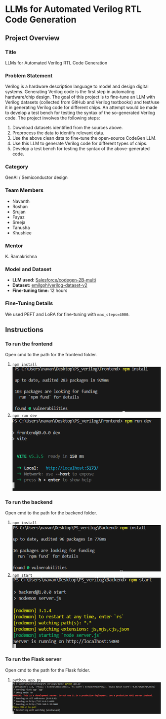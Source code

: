 # LLMs for Automated Verilog RTL Code Generation

## Project Overview

### Title
LLMs for Automated Verilog RTL Code Generation

### Problem Statement
Verilog is a hardware description language to model and design digital systems. Generating Verilog code is the first step in automating hardware/chip design. The goal of this project is to fine-tune an LLM with Verilog datasets (collected from GitHub and Verilog textbooks) and test/use it in generating Verilog code for different chips. An attempt would be made to develop a test bench for testing the syntax of the so-generated Verilog code. The project involves the following steps:
1. Download datasets identified from the sources above.
2. Preprocess the data to identify relevant data.
3. Use the above clean data to fine-tune the open-source CodeGen LLM.
4. Use this LLM to generate Verilog code for different types of chips.
5. Develop a test bench for testing the syntax of the above-generated code.

### Category
GenAI / Semiconductor design

### Team Members
- Navanth
- Roshan
- Srujan
- Fayaz
- Sreeja
- Tanusha
- Khushiee

### Mentor
K. Ramakrishna

### Model and Dataset
- **LLM used:** [Salesforce/codegen-2B-multi](https://huggingface.co/Salesforce/codegen-2B-multi)
- **Dataset:** [emilgoh/verilog-dataset-v2](https://huggingface.co/datasets/emilgoh/verilog-dataset-v2)
- **Fine-tuning time:** 12 hours

### Fine-Tuning Details
We used PEFT and LoRA for fine-tuning with `max_steps=4000`.

## Instructions

### To run the frontend
Open cmd to the path for the frontend folder.
1. `npm install`
   ![alt text](f1.png)
2. `npm run dev`
   ![alt text](f2.png)

### To run the backend
Open cmd to the path for the backend folder.
1. `npm install`
   ![alt text](b1.png)
2. `npm start`
   ![alt text](b2.png)

### To run the Flask server
Open cmd to the path for the Flask folder.
1. `python app.py`
   ![alt text](flask.png)
